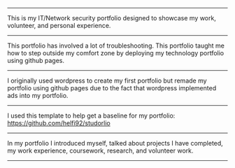 _________________________________________________________________________________________________________________________________________
This is my IT/Network security portfolio designed to showcase my work, volunteer, and personal experience.                              
_________________________________________________________________________________________________________________________________________
This portfolio has involved a lot of troubleshooting. This portfolio taught me how to step outside my comfort zone by deploying my 
technology portfolio using github pages.
_________________________________________________________________________________________________________________________________________
I originally used wordpress to create my first portfolio but remade my portfolio using github pages due to the fact that
wordpress implemented ads into my portfolio.
_________________________________________________________________________________________________________________________________________
I used this template to help get a baseline for my portfolio: https://github.com/helfi92/studorlio
_________________________________________________________________________________________________________________________________________
In my portfolio I introduced myself, talked about projects I have completed, my work experience, coursework, research, and volunteer work.
_________________________________________________________________________________________________________________________________________
